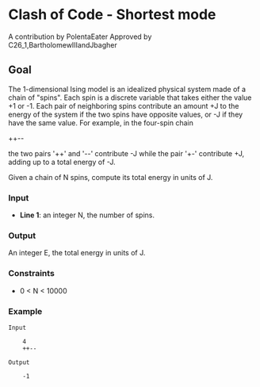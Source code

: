 # Clash of Code - Shortest mode
A contribution by PolentaEater
 Approved by C26_1,BartholomewIIIandJbagher

## Goal
The 1-dimensional Ising model is an idealized physical system made of a chain of "spins". Each spin is a discrete variable that takes either the value +1 or -1. Each pair of neighboring spins contribute an amount +J to the energy of the system if the two spins have opposite values, or -J if they have the same value. For example, in the four-spin chain

++--

the two pairs '++' and '--' contribute -J while the pair '+-' contribute +J, adding up to a total energy of -J.

Given a chain of N spins, compute its total energy in units of J.

### Input
* **Line 1**: an integer N, the number of spins.

### Output
An integer E, the total energy in units of J.

### Constraints
* 0 < N < 10000

### Example

    Input

        4
        ++--

    Output

        -1        